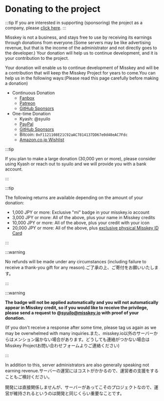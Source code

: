 # Donating to the project

:::tip
If you are interested in supporting (sponsoring) the project as a company, please [click here](/docs/become-a-sponsor/).
:::

Misskey is not a business, and stays free to use by receiving its earnings through donations from everyone.(Some servers may be like advertising revenue, but that is the income of the administrator and not directly goes to the developer.)
Your donation will help us to continue development, and it is your contribution to the project.

Your donation will enable us to continue development of Misskey and will be a contribution that will keep the Misskey Project for years to come.You can help us in the following ways:(Please read this page carefully before making a donation)

- Continuous Donation
  - [Fanbox](https://syuilo.fanbox.cc/)
  - [Patreon](https://www.patreon.com/syuilo)
  - [GitHub Sponsors](https://github.com/sponsors/misskey-dev)
- One-time Donation
  - Kyash: @syuilo
  - [PayPal](https://paypal.me/syuilo)
  - [GitHub Sponsors](https://github.com/sponsors/misskey-dev)
  - Bitcoin: `0xF1121108E21C92aAC7814137DD67e0d48eAC7Fdc`
  - [Amazon.co.jp Wishlist](https://www.amazon.jp/hz/wishlist/ls/4JG4P6XKX9KD?ref_=wl_share)

:::tip

If you plan to make a large donation (30,000 yen or more), please consider using Kyash or reach out to syuilo and we will provide you with a bank account.

:::

:::tip

The following returns are available depending on the amount of your donation:

- 1,000 JPY or more: Exclusive "mi" badge in your misskey.io account
- 3,000 JPY or more: All of the above, plus your name in Misskey credits
- 10,000 JPY or more: All of the above, plus your credit with your icon
- 20,000 JPY or more: All of the above, plus [exclusive physical Misskey ID Card](/docs/mi-card/)

:::

:::warning

No refunds will be made under any circumstances (including failure to receive a thank-you gift for any reason).ご了承の上、ご寄付をお願いいたします。

:::

:::warning

**The badge will not be applied automatically and you will not automatically appear in Misskey credit, so if you would like to receive the privilege, please send a request to @syuilo@misskey.io with proof of your donation.**

(If you don't receive a response after some time, please tag us again as we may be overwhelmed with many inquiries.また、misskey.io以外のサーバーからはメンション届かない場合があります。どうしても連絡がつかない場合はMisskey Projectお問い合わせフォームよりご連絡ください)

:::

In addition to this, server administrators are also generally speaking not earning revenue.サーバーの運営にはコストがかかるので、運営者の支援をすることもご検討ください。

開発には直接関係しませんが、サーバーがあってこそのプロジェクトなので、運営が維持されるというのは開発と同じくらい重要なことです。
